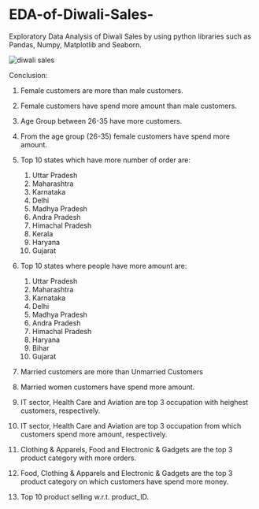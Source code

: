 # EDA-of-Diwali-Sales-

Exploratory Data Analysis of Diwali Sales by using python libraries such as Pandas, Numpy, Matplotlib and Seaborn.

![diwali sales](https://user-images.githubusercontent.com/68646633/233802061-565e420f-cdbe-4610-befd-97e2f3827ec1.png)

Conclusion:

1. Female customers are more than male customers.

2. Female customers have spend more amount than male customers.

3. Age Group between 26-35 have more customers.

4. From the age group (26-35) female customers have spend more amount.

5. Top 10 states which have more number of order are:
    1. Uttar Pradesh
    2. Maharashtra
    3. Karnataka
    4. Delhi
    5. Madhya Pradesh
    6. Andra Pradesh 
    7. Himachal Pradesh
    8. Kerala
    9. Haryana
    10. Gujarat
    
6. Top 10 states where people have more amount are:
    1. Uttar Pradesh
    2. Maharashtra
    3. Karnataka
    4. Delhi
    5. Madhya Pradesh
    6. Andra Pradesh 
    7. Himachal Pradesh
    8. Haryana
    9. Bihar
    10. Gujarat
    
7. Married customers are more than Unmarried Customers

8. Married women customers have spend more amount.

9. IT sector, Health Care and Aviation are top 3 occupation with heighest customers, respectively.

10. IT sector, Health Care and Aviation are top 3 occupation from which customers spend more amount, respectively.

11. Clothing & Apparels, Food and Electronic & Gadgets are the top 3 product category with more orders.

12. Food, Clothing & Apparels and Electronic & Gadgets are the top 3 product category on which customers have spend more money.

13. Top 10 product selling w.r.t. product_ID.
